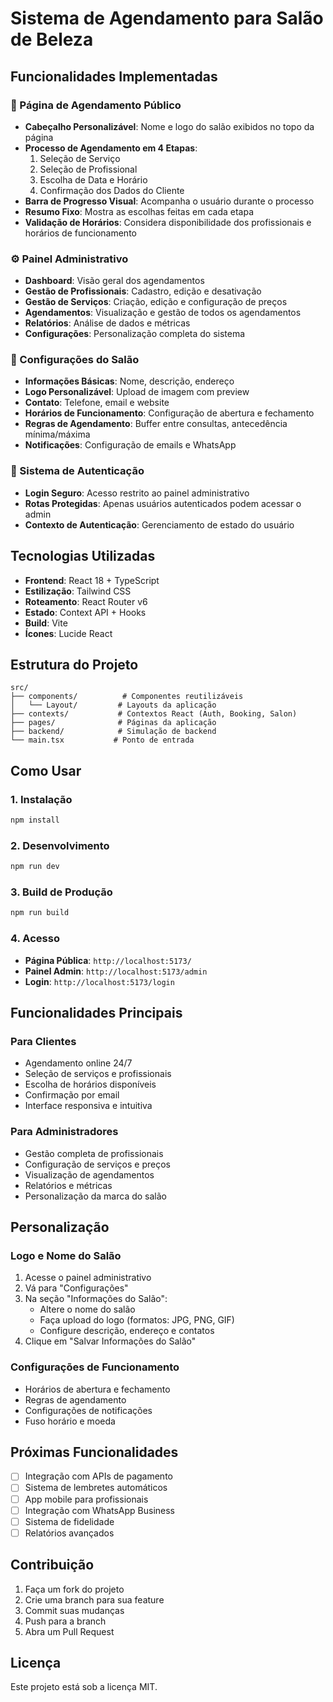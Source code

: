 # Sistema de Agendamento para Salão de Beleza

## Funcionalidades Implementadas

### 🎯 Página de Agendamento Público
- **Cabeçalho Personalizável**: Nome e logo do salão exibidos no topo da página
- **Processo de Agendamento em 4 Etapas**:
  1. Seleção de Serviço
  2. Seleção de Profissional
  3. Escolha de Data e Horário
  4. Confirmação dos Dados do Cliente
- **Barra de Progresso Visual**: Acompanha o usuário durante o processo
- **Resumo Fixo**: Mostra as escolhas feitas em cada etapa
- **Validação de Horários**: Considera disponibilidade dos profissionais e horários de funcionamento

### ⚙️ Painel Administrativo
- **Dashboard**: Visão geral dos agendamentos
- **Gestão de Profissionais**: Cadastro, edição e desativação
- **Gestão de Serviços**: Criação, edição e configuração de preços
- **Agendamentos**: Visualização e gestão de todos os agendamentos
- **Relatórios**: Análise de dados e métricas
- **Configurações**: Personalização completa do sistema

### 🏢 Configurações do Salão
- **Informações Básicas**: Nome, descrição, endereço
- **Logo Personalizável**: Upload de imagem com preview
- **Contato**: Telefone, email e website
- **Horários de Funcionamento**: Configuração de abertura e fechamento
- **Regras de Agendamento**: Buffer entre consultas, antecedência mínima/máxima
- **Notificações**: Configuração de emails e WhatsApp

### 🔐 Sistema de Autenticação
- **Login Seguro**: Acesso restrito ao painel administrativo
- **Rotas Protegidas**: Apenas usuários autenticados podem acessar o admin
- **Contexto de Autenticação**: Gerenciamento de estado do usuário

## Tecnologias Utilizadas

- **Frontend**: React 18 + TypeScript
- **Estilização**: Tailwind CSS
- **Roteamento**: React Router v6
- **Estado**: Context API + Hooks
- **Build**: Vite
- **Ícones**: Lucide React

## Estrutura do Projeto

```
src/
├── components/          # Componentes reutilizáveis
│   └── Layout/         # Layouts da aplicação
├── contexts/           # Contextos React (Auth, Booking, Salon)
├── pages/              # Páginas da aplicação
├── backend/            # Simulação de backend
└── main.tsx           # Ponto de entrada
```

## Como Usar

### 1. Instalação
```bash
npm install
```

### 2. Desenvolvimento
```bash
npm run dev
```

### 3. Build de Produção
```bash
npm run build
```

### 4. Acesso
- **Página Pública**: `http://localhost:5173/`
- **Painel Admin**: `http://localhost:5173/admin`
- **Login**: `http://localhost:5173/login`

## Funcionalidades Principais

### Para Clientes
- Agendamento online 24/7
- Seleção de serviços e profissionais
- Escolha de horários disponíveis
- Confirmação por email
- Interface responsiva e intuitiva

### Para Administradores
- Gestão completa de profissionais
- Configuração de serviços e preços
- Visualização de agendamentos
- Relatórios e métricas
- Personalização da marca do salão

## Personalização

### Logo e Nome do Salão
1. Acesse o painel administrativo
2. Vá para "Configurações"
3. Na seção "Informações do Salão":
   - Altere o nome do salão
   - Faça upload do logo (formatos: JPG, PNG, GIF)
   - Configure descrição, endereço e contatos
4. Clique em "Salvar Informações do Salão"

### Configurações de Funcionamento
- Horários de abertura e fechamento
- Regras de agendamento
- Configurações de notificações
- Fuso horário e moeda

## Próximas Funcionalidades

- [ ] Integração com APIs de pagamento
- [ ] Sistema de lembretes automáticos
- [ ] App mobile para profissionais
- [ ] Integração com WhatsApp Business
- [ ] Sistema de fidelidade
- [ ] Relatórios avançados

## Contribuição

1. Faça um fork do projeto
2. Crie uma branch para sua feature
3. Commit suas mudanças
4. Push para a branch
5. Abra um Pull Request

## Licença

Este projeto está sob a licença MIT.
